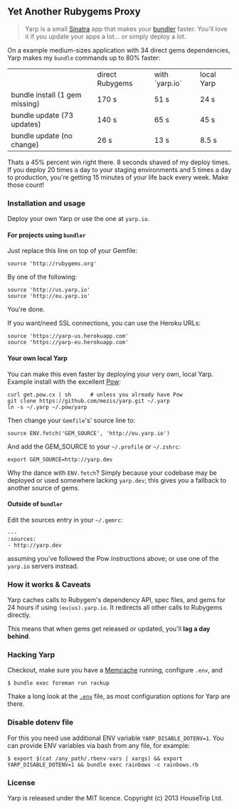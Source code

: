 ## Yet Another Rubygems Proxy

> Yarp is a small [Sinatra](http://www.sinatrarb.com) app that makes your
> [bundler](http://bundler.io) faster. You'll love it if you update your
> apps a lot... or simply deploy a lot.

On a example medium-sizes application with 34 direct gems dependencies, Yarp
makes my `bundle` commands up to 80% faster:


<table>
    <tr>
        <td></td>
        <td>direct Rubygems</td>
        <td>with `yarp.io`</td>
        <td>local Yarp</td>
    </tr>
    <tr>
        <td>bundle install (1 gem missing)</td>
        <td>170 s</td>
        <td>51 s</td>
        <td>24 s</td>
    </tr>
    <tr>
        <td>bundle update (73 updates)</td>
        <td>140 s</td>
        <td>65 s</td>
        <td>45 s</td>
    </tr>
    <tr>
        <td>bundle update (no change)</td>
        <td>26 s</td>
        <td>13 s</td>
        <td>8.5 s</td>
    </tr>
</table>

Thats a 45% percent win right there. 8 seconds shaved of my deploy times. If
you deploy 20 times a day to your staging environments and 5 times a day to
production, you're getting 15 minutes of your life back every week. Make
those count!


### Installation and usage

Deploy your own Yarp or use the one at `yarp.io`.

#### For projects using `bundler`

Just replace this line on top of your Gemfile:

    source 'http://rubygems.org'

By one of the following:

    source 'http://us.yarp.io'
    source 'http://eu.yarp.io'

You're done.

If you want/need SSL connections, you can use the Heroku URLs:

    source 'https://yarp-us.herokuapp.com'
    source 'https://yarp-eu.herokuapp.com'


#### Your own local Yarp

You can make this even faster by deploying your very own, local Yarp.
Example install with the excellent [Pow](http://pow.cx):

    curl get.pow.cx | sh      # unless you already have Pow
    git clone https://github.com/mezis/yarp.git ~/.yarp
    ln -s ~/.yarp ~/.pow/yarp

Then change your `Gemfile`'s' source line to:

    source ENV.fetch('GEM_SOURCE', 'http://eu.yarp.io')

And add the GEM_SOURCE to your `~/.profile` or `~/.zshrc`:

    export GEM_SOURCE=http://yarp.dev

Why the dance with `ENV.fetch`? Simply because your codebase may be deployed
or used somewhere lacking `yarp.dev`; this gives you a fallback to another
source of gems.


#### Outside of `bundler`

Edit the sources entry in your `~/.gemrc`:

    ---
    :sources:
    - http://yarp.dev

assuming you've followed the Pow instructions above; or use one of the
`yarp.io` servers instead.


### How it works & Caveats

Yarp caches calls to Rubygem's dependency API, spec files, and gems for 24
hours if using `(eu|us).yarp.io`. It redirects all other calls to Rubygems
directly.

This means that when gems get released or updated, you'll **lag a day
behind**.


### Hacking Yarp

Checkout, make sure you have a [Memcache](http://memcached.org/) running,
configure `.env`, and

    $ bundle exec foreman run rackup

Thake a long look at the [`.env`](.env) file, as most
configuration options for Yarp are there.


### Disable dotenv file

For this you need use additional ENV variable `YARP_DISABLE_DOTENV=1`.
You can provide ENV variables via bash from any file, for example:

    $ export $(cat /any_path/.rbenv-vars | xargs) && export YARP_DISABLE_DOTENV=1 && bundle exec rainbows -c rainbows.rb


### License

Yarp is released under the MIT licence.
Copyright (c) 2013 HouseTrip Ltd.
